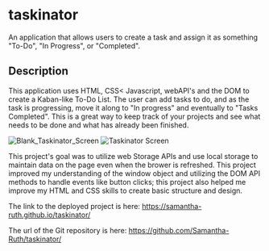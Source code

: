 # taskinator
An application that allows users to create a task and assign it as something "To-Do", "In Progress", or "Completed". 

## Description

This application uses HTML, CSS< Javascript, webAPI's and the DOM to create a Kaban-like To-Do List.  The user can add tasks to do, and as the task is progressing, move it along to "In progress" and eventually to "Tasks Completed". This is a great way to keep track of your projects and see what needs to be done and what has already been finished.  

![Blank_Taskinator_Screen](https://user-images.githubusercontent.com/64170123/188963943-f694964a-5e1c-49e2-900c-9fc712b8f9f6.jpg)
![Taskinator Screen](https://user-images.githubusercontent.com/64170123/188963949-500b5d5c-6276-457f-a0ae-8a9f664bc1b3.jpg)


This project's goal was to utilize web Storage APIs and use local storage to maintain data on the page even when the brower is refreshed. This project improved my understanding of the window object and utilizing the DOM API methods to handle events like button clicks; this project also helped me improve my HTML and CSS skills to create basic structure and design.   

The link to the deployed project is here: https://samantha-ruth.github.io/taskinator/

The url of the Git repository is here: https://github.com/Samantha-Ruth/taskinator/
